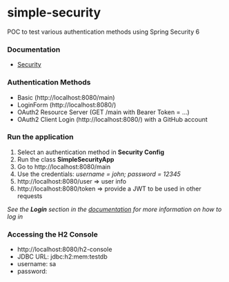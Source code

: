 # simple-security

POC to test various authentication methods using Spring Security 6

### Documentation

* [Security](./doc/security.md)


### Authentication Methods

* Basic (http://localhost:8080/main)
* LoginForm (http://localhost:8080/)
* OAuth2 Resource Server (GET /main with Bearer Token = ...)
* OAuth2 Client Login (http://localhost:8080/) with a GitHub account


### Run the application

1. Select an authentication method in **Security Config**
2. Run the class **SimpleSecurityApp**
3. Go to http://localhost:8080/main
4. Use the credentials: *username = john; password = 12345*
5. http://localhost:8080/user => user info
6. http://localhost:8080/token => provide a JWT to be used in other requests

*See the **Login** section in the [documentation](./doc/security.md#login) for more information on how to log in*


### Accessing the H2 Console

* http://localhost:8080/h2-console
* JDBC URL: jdbc:h2:mem:testdb
* username: sa
* password: 
